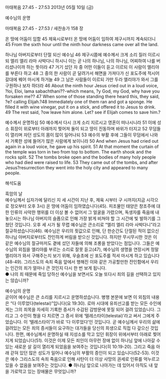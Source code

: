 마태복음 27:45 - 27:53 
2013년 05월 10일 (금)

예수님의 운명



마태복음 27:45 - 27:53 / 새찬송가 158 장


온 땅에 어둠이 임함
45 제육시로부터 온 땅에 어둠이 임하여 제구시까지 계속되더니
45 From the sixth hour until the ninth hour darkness came over all the land.   

하나님 아버지로부터 단절 되신 예수님
46 제구시쯤에 예수께서 크게 소리 질러 이르시되 엘리 엘리 라마 사박다니 하시니 이는 곧 나의 하나님, 나의 하나님, 어찌하여 나를 버리셨나이까 하는 뜻이라 47 거기 섰던 자 중 어떤 이들이 듣고 이르되 이 사람이 엘리야를 부른다 하고 48 그 중의 한 사람이 곧 달려가서 해면을 가져다가 신 포도주에 적시어 갈대에 꿰어 마시게 하거늘 49 그 남은 사람들이 이르되 가만 두라 엘리야가 와서 그를 구원하나 보자 하더라
46 About the ninth hour Jesus cried out in a loud voice, ?loi, Eloi, lama sabachthani??-which means, ?y God, my God, why have you forsaken me?? 47 When some of those standing there heard this, they said, ?e? calling Elijah.?48 Immediately one of them ran and got a sponge. He filled it with wine vinegar, put it on a stick, and offered it to Jesus to drink. 49 The rest said, ?ow leave him alone. Let? see if Elijah comes to save him.?  

예수께서 운명하심
50 예수께서 다시 크게 소리 지르시고 영혼이 떠나시니라 51 이에 성소 휘장이 위로부터 아래까지 찢어져 둘이 되고 땅이 진동하며 바위가 터지고 52 무덤들이 열리며 자던 성도의 몸이 많이 일어나되 53 예수의 부활 후에 그들이 무덤에서 나와서 거룩한 성에 들어가 많은 사람에게 보이니라
50 And when Jesus had cried out again in a loud voice, he gave up his spirit.  51 At that moment the curtain of the temple was torn in two from top to bottom. The earth shook and the rocks split. 52 The tombs broke open and the bodies of many holy people who had died were raised to life. 53 They came out of the tombs, and after Jesus?resurrection they went into the holy city and appeared to many people.

해석도움





흑암의 날  
예수님께서 십자가에 달리신 지 세 시간이 지난 후, 제육 시부터 구 시까지(지금 시각으로 정오부터 오후 3시) 온 땅에 어둠이 임하였습니다(45). 피조물인 태양은 창조주에 대한 인류의 사악한 행위를 더 이상 볼 수 없어서 그 얼굴을 가렸으며, 독생자를 죽음에 내놓으시는 하나님 아버지의 슬픔으로 인해 가장 밝게 비쳐야 할 그 시간에 빛 발하기를 그쳤던 것입니다. 오후 세 시가 될 무렵 예수님은 큰소리로 “엘리 엘리 라마 사박다니”라고 절규하셨습니다(46). 예수님은 우리의 죗값으로 인해, 단 한순간도 단절된 적이 없으신 하나님 아버지로부터도 잔인하게 버림을 받으신 것입니다. 하지만 무시무시한 것은 이 같은 예수님의 절규마저도 곁에 섰던 자들에 의해 조롱을 받았다는 점입니다. 그들은 예수님의 외침을 엘리야를 부르는 소리로 잘못 듣고(47), 예수님의 생명을 연장시켜 정말 엘리야가 와서 구해주는지 보기 위해, 우슬초에 신 포도주를 적셔 마시게 하고 있습니다(48-49). 그리스도의 속죄 죽음 앞에서 행해진 이와 같은 가공할만한 잔인함에서 우리는 인간의 죄가 얼마나 큰 것인지 다시 한 번 보게 됩니다.  
● 나의 죄 때문에 죽임 당하신 예수님을 보면서도 오늘 또다시 죄의 길을 선택하고 있지는 않습니까? 

예수님의 운명  
곧이어 예수님은 큰 소리를 지르시고 운명하셨습니다. 병행 본문에 보면 이 외침의 내용은 “다 이루었다(telestai)”입니다(요 19:30). 로마 시대에 유죄선고를 받는 모든 수인에게는 그의 죄목을 자세히 기록한 증서가 수감된 감방문에 못질 되어 걸려 있었습니다. 그리고 그 수인이 형을 다 치르면 그 증서 위에 ‘텔레스타이(telestai)’라고 써서 그에게 주었습니다. 이 ‘텔레스타이’가 바로 ‘다 이루었다’인 것입니다. 곧 예수님께서 우리의 삶에 걸려있는 모든 죄의 증서들이 요구하는 대가들을 당신의 희생으로 직접 다 갚으신 것입니다. 한편, 예수님께서 운명하실 때 지성소를 막고 있던 휘장이 위에서부터 아래로 찢어지게 되었습니다(51). 이것은 이제 모든 죄인이 아무런 장애 없이 하나님 앞에 나아갈 수 있는 새로운 살 길이 열리게 되었음을 보여주는 것입니다(히 10:19-20). 그리고 죽음 아래 갇혀 있던 많은 성도가 일어나 예수님의 부활의 증인이 되고 있습니다(52-53). 이것은 예수 그리스도의 속죄 죽음으로 인해 사탄이 더 이상 사망의 권세로 인류를 억누르고 있을 수 없음을 보여주는 것입니다. 
● 하나님 앞으로 나아가는 데 있어서 아직도 내 앞을 가로막고 있는 장애물은 무엇입니까?